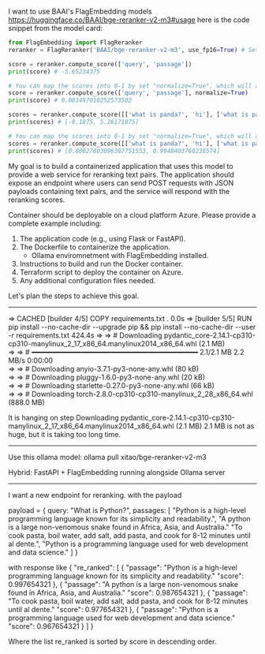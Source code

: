 I want to use BAAI's FlagEmbedding models https://huggingface.co/BAAI/bge-reranker-v2-m3#usage
here is the code snippet from the model card:
```python
from FlagEmbedding import FlagReranker
reranker = FlagReranker('BAAI/bge-reranker-v2-m3', use_fp16=True) # Setting use_fp16 to True speeds up computation with a slight performance degradation

score = reranker.compute_score(['query', 'passage'])
print(score) # -5.65234375

# You can map the scores into 0-1 by set "normalize=True", which will apply sigmoid function to the score
score = reranker.compute_score(['query', 'passage'], normalize=True)
print(score) # 0.003497010252573502

scores = reranker.compute_score([['what is panda?', 'hi'], ['what is panda?', 'The giant panda (Ailuropoda melanoleuca), sometimes called a panda bear or simply panda, is a bear species endemic to China.']])
print(scores) # [-8.1875, 5.26171875]

# You can map the scores into 0-1 by set "normalize=True", which will apply sigmoid function to the score
scores = reranker.compute_score([['what is panda?', 'hi'], ['what is panda?', 'The giant panda (Ailuropoda melanoleuca), sometimes called a panda bear or simply panda, is a bear species endemic to China.']], normalize=True)
print(scores) # [0.00027803096387751553, 0.9948403768236574]

```

My goal is to build a containerized application that uses this model to provide a web service 
for reranking text pairs. 
The application should expose an endpoint where users can send 
POST requests with JSON payloads containing text pairs, 
and the service will respond with the reranking scores.

Container should be deployable on a cloud platform Azure.
Please provide a complete example including:
1. The application code (e.g., using Flask or FastAPI).
2. The Dockerfile to containerize the application.
   - Ollama enviromnetment with FlagEmbedding installed.
3. Instructions to build and run the Docker container. 
4. Terraform script to deploy the container on Azure.
5. Any additional configuration files needed.

Let's plan the steps to achieve this goal.

--------------

=> CACHED [builder 4/5] COPY requirements.txt .                                                                                                                         0.0s
=> [builder 5/5] RUN pip install --no-cache-dir --upgrade pip &&     pip install --no-cache-dir --user -r requirements.txt                                            424.4s
=> => # Downloading pydantic_core-2.14.1-cp310-cp310-manylinux_2_17_x86_64.manylinux2014_x86_64.whl (2.1 MB)                                                                
=> => #    ━━━━━━━━━━━━━━━━━━━━━━━━━━━━━━━━━━━━━━━━ 2.1/2.1 MB 2.2 MB/s  0:00:00                                                                                            
=> => # Downloading anyio-3.7.1-py3-none-any.whl (80 kB)                                                                                                                    
=> => # Downloading pluggy-1.6.0-py3-none-any.whl (20 kB)                                                                                                                   
=> => # Downloading starlette-0.27.0-py3-none-any.whl (66 kB)                                                                                                               
=> => # Downloading torch-2.8.0-cp310-cp310-manylinux_2_28_x86_64.whl (888.0 MB)                             

It is hanging on step Downloading pydantic_core-2.14.1-cp310-cp310-manylinux_2_17_x86_64.manylinux2014_x86_64.whl (2.1 MB) 
2.1 MB is not as huge, but it is taking too long time.

---------
Use this ollama model:
   ollama pull xitao/bge-reranker-v2-m3

Hybrid: FastAPI + FlagEmbedding running alongside Ollama server

----
I want a new endpoint for reranking.
with the payload 

payload = {
query: "What is Python?",
passages: [
   "Python is a high-level programming language known for its simplicity and readability.",
   "A python is a large non-venomous snake found in Africa, Asia, and Australia."
   "To cook pasta, boil water, add salt, add pasta, and cook for 8-12 minutes until al dente.",
   "Python is a programming language used for web development and data science."
]
}

with response like
{
"re_ranked": [
{
"passage": "Python is a high-level programming language known for its simplicity and readability."
"score": 0.997654321
},
{
"passage": "A python is a large non-venomous snake found in Africa, Asia, and Australia."
"score": 0.987654321
},
{
"passage": "To cook pasta, boil water, add salt, add pasta, and cook for 8-12 minutes until al dente."
"score": 0.977654321
},
{
"passage": "Python is a programming language used for web development and data science."
"score": 0.967654321
}
]
}

Where the list re_ranked is sorted by score in descending order.
